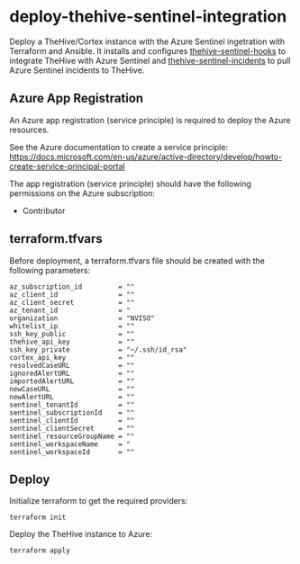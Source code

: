 # deploy-thehive-sentinel-integration

Deploy a TheHive/Cortex instance with the Azure Sentinel ingetration with Terraform and Ansible. It installs and configures [thehive-sentinel-hooks](https://github.com/NVISO-BE/thehive-sentinel-integration) to integrate TheHive with Azure Sentinel and [thehive-sentinel-incidents](https://github.com/NVISO-BE/thehive-sentinel-integration) to pull Azure Sentinel incidents to TheHive.

## Azure App Registration

An Azure app registration (service principle) is required to deploy the Azure resources. 

See the Azure documentation to create a service principle:
https://docs.microsoft.com/en-us/azure/active-directory/develop/howto-create-service-principal-portal

The app registration (service principle) should have the following permissions on the Azure subscription:
- Contributor

## terraform.tfvars

Before deployment, a terraform.tfvars file should be created with the following parameters:

```
az_subscription_id         = ""
az_client_id               = ""
az_client_secret           = ""
az_tenant_id               = "
organization               = "NVISO"
whitelist_ip               = ""
ssh_key_public             = ""
thehive_api_key            = ""
ssh_key_private            = "~/.ssh/id_rsa"
cortex_api_key             = ""
resolvedCaseURL            = ""
ignoredAlertURL            = ""
importedAlertURL           = ""
newCaseURL                 = ""
newAlertURL                = ""
sentinel_tenantId          = ""
sentinel_subscriptionId    = ""
sentinel_clientId          = ""
sentinel_clientSecret      = ""
sentinel_resourceGroupName = ""
sentinel_workspaceName     = "
sentinel_workspaceId       = ""
```

## Deploy

Initialize terraform to get the required providers:

```
terraform init
```

Deploy the TheHive instance to Azure:

```
terraform apply
```